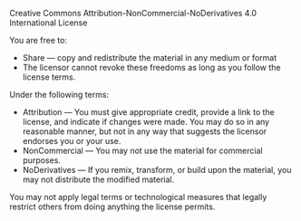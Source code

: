 Creative Commons Attribution-NonCommercial-NoDerivatives 4.0 International License

You are free to:
- Share — copy and redistribute the material in any medium or format
- The licensor cannot revoke these freedoms as long as you follow the license terms.

Under the following terms:
- Attribution — You must give appropriate credit, provide a link to the license, and indicate if changes were made. You may do so in any reasonable manner, but not in any way that suggests the licensor endorses you or your use.
- NonCommercial — You may not use the material for commercial purposes.
- NoDerivatives — If you remix, transform, or build upon the material, you may not distribute the modified material.

You may not apply legal terms or technological measures that legally restrict others from doing anything the license permits.
